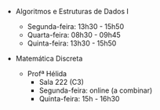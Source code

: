 -  Algoritmos e Estruturas de Dados I
    - Segunda-feira: 13h30 - 15h50
    - Quarta-feira: 08h30 - 09h45
    - Quinta-feira: 13h30 - 15h50

- Matemática Discreta
    - Profª Hélida
        - Sala 222 (C3)
        - Segunda-feira: online (a combinar)
        - Quinta-feira: 15h - 16h30
